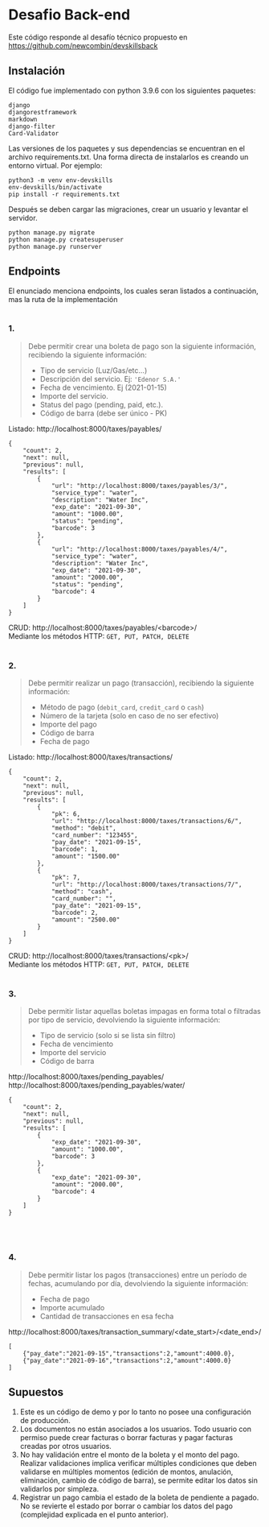 # Desafio Back-end
Este código responde al desafío técnico propuesto en https://github.com/newcombin/devskillsback

## Instalación

El código fue implementado con python 3.9.6 con los siguientes paquetes:
```
django
djangorestframework
markdown
django-filter
Card-Validator
```

Las versiones de los paquetes y sus dependencias se encuentran en el archivo requirements.txt. Una forma directa de instalarlos es creando un entorno virtual. Por ejemplo:
```
python3 -m venv env-devskills
env-devskills/bin/activate
pip install -r requirements.txt
```
Después se deben cargar las migraciones, crear un usuario y levantar el servidor.
```
python manage.py migrate
python manage.py createsuperuser
python manage.py runserver
```

## Endpoints

El enunciado menciona endpoints, los cuales seran listados a continuación, mas la ruta de la implementación
<br/>
<br/>

### 1.
>Debe permitir crear una boleta de pago son la siguiente información, recibiendo la siguiente información:
>    * Tipo de servicio (Luz/Gas/etc...)
>    * Descripción del servicio. Ej: `'Edenor S.A.'`
>    * Fecha de vencimiento. Ej (2021-01-15)
>    * Importe del servicio.
>    * Status del pago (pending, paid, etc.).
>    * Código de barra (debe ser único - PK)

Listado: http://localhost:8000/taxes/payables/
```
{
    "count": 2,
    "next": null,
    "previous": null,
    "results": [
        {
            "url": "http://localhost:8000/taxes/payables/3/",
            "service_type": "water",
            "description": "Water Inc",
            "exp_date": "2021-09-30",
            "amount": "1000.00",
            "status": "pending",
            "barcode": 3
        },
        {
            "url": "http://localhost:8000/taxes/payables/4/",
            "service_type": "water",
            "description": "Water Inc",
            "exp_date": "2021-09-30",
            "amount": "2000.00",
            "status": "pending",
            "barcode": 4
        }
    ]
}
```
CRUD: http://localhost:8000/taxes/payables/&lt;barcode&gt;/<br/>
Mediante los métodos HTTP: `GET, PUT, PATCH, DELETE`
<br/>
<br/>

### 2.
>Debe permitir realizar un pago (transacción), recibiendo la siguiente información:
>    * Método de pago (`debit_card`, `credit_card` o `cash`)
>    * Número de la tarjeta (solo en caso de no ser efectivo)
>    * Importe del pago
>    * Código de barra
>    * Fecha de pago

Listado: http://localhost:8000/taxes/transactions/
```
{
    "count": 2,
    "next": null,
    "previous": null,
    "results": [
        {
            "pk": 6,
            "url": "http://localhost:8000/taxes/transactions/6/",
            "method": "debit",
            "card_number": "123455",
            "pay_date": "2021-09-15",
            "barcode": 1,
            "amount": "1500.00"
        },
        {
            "pk": 7,
            "url": "http://localhost:8000/taxes/transactions/7/",
            "method": "cash",
            "card_number": "",
            "pay_date": "2021-09-15",
            "barcode": 2,
            "amount": "2500.00"
        }
    ]
}
```
CRUD: http://localhost:8000/taxes/transactions/&lt;pk&gt;/<br/>
Mediante los métodos HTTP: `GET, PUT, PATCH, DELETE`
<br/>
<br/>

### 3.
>Debe permitir listar aquellas boletas impagas en forma total o filtradas por tipo de servicio, devolviendo la siguiente información:
>    * Tipo de servicio (solo si se lista sin filtro)
>    * Fecha de vencimiento
>    * Importe del servicio
>    * Código de barra

http://localhost:8000/taxes/pending_payables/<br/>
http://localhost:8000/taxes/pending_payables/water/<br/>
```
{
    "count": 2,
    "next": null,
    "previous": null,
    "results": [
        {
            "exp_date": "2021-09-30",
            "amount": "1000.00",
            "barcode": 3
        },
        {
            "exp_date": "2021-09-30",
            "amount": "2000.00",
            "barcode": 4
        }
    ]
}
```
<br/>
<br/>

### 4.
>Debe permitir listar los pagos (transacciones) entre un período de fechas, acumulando por día, devolviendo la siguiente información:
>    * Fecha de pago
>    * Importe acumulado
>    * Cantidad de transacciones en esa fecha

http://localhost:8000/taxes/transaction_summary/&lt;date_start&gt;/&lt;date_end&gt;/<br/>
```
[
    {"pay_date":"2021-09-15","transactions":2,"amount":4000.0},
    {"pay_date":"2021-09-16","transactions":2,"amount":4000.0}
]
```

## Supuestos

1. Este es un código de demo y por lo tanto no posee una configuración de producción.
2. Los documentos no están asociados a los usuarios. Todo usuario con permiso puede crear facturas o borrar facturas y pagar facturas creadas por otros usuarios.
3. No hay validación entre el monto de la boleta y el monto del pago. Realizar validaciones implica verificar múltiples condiciones que deben validarse en múltiples momentos (edición de montos, anulación, eliminación, cambio de código de barra), se permite editar los datos sin validarlos por simpleza.
4. Registrar un pago cambia el estado de la boleta de pendiente a pagado. No se revierte el estado por borrar o cambiar los datos del pago (complejidad explicada en el punto anterior).
